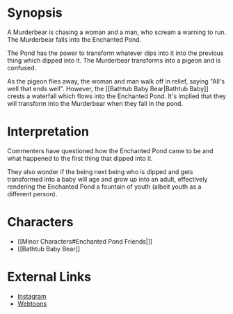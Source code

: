 # Synopsis
A Murderbear is chasing a woman and a man, who scream a warning to run. The Murderbear falls into the Enchanted Pond.

The Pond has the power to transform whatever dips into it into the previous thing which dipped into it. The Murderbear transforms into a pigeon and is confused.

As the pigeon flies away, the woman and man walk off in relief, saying "All's well that ends well". However, the [[Bathtub Baby Bear|Bathtub Baby]] crests a waterfall which flows into the Enchanted Pond. It's implied that they will transform into the Murderbear when they fall in the pond.

# Interpretation
Commenters have questioned how the Enchanted Pond came to be and what happened to the first thing that dipped into it.

They also wonder if the being next being who is dipped and gets transformed into a baby will age and grow up into an adult, effectively rendering the Enchanted Pond a fountain of youth (albeit youth as a different person).

# Characters
* [[Minor Characters#Enchanted Pond Friends|]]
* [[Bathtub Baby Bear]]

# External Links
* [Instagram](https://www.instagram.com/p/B22QJ8HDF8T/)
* [Webtoons](https://www.webtoons.com/en/challenge/twistwood-tales/6-the-enchanted-pond/viewer?title_no=344740&episode_no=6)
